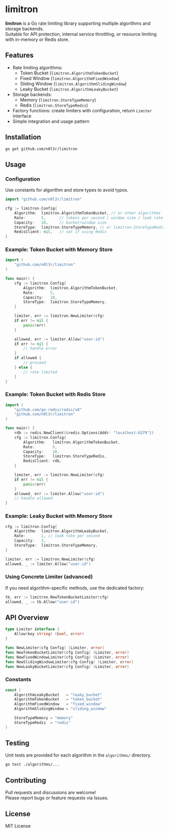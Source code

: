 # limitron

**limitron** is a Go rate limiting library supporting multiple algorithms and storage backends.  
Suitable for API protection, internal service throttling, or resource limiting with in-memory or Redis store.

## Features

- Rate limiting algorithms:
    - Token Bucket (`limitron.AlgorithmTokenBucket`)
    - Fixed Window (`limitron.AlgorithmFixedWindow`)
    - Sliding Window (`limitron.AlgorithmSlidingWindow`)
    - Leaky Bucket (`limitron.AlgorithmLeakyBucket`)
- Storage backends:
    - Memory (`limitron.StoreTypeMemory`)
    - Redis (`limitron.StoreTypeRedis`)
- Factory functions: create limiters with configuration, return `Limiter` interface
- Simple integration and usage pattern

## Installation

```sh
go get github.com/n0l3r/limitron
```

## Usage

### Configuration

Use constants for algorithm and store types to avoid typos.

```go
import "github.com/n0l3r/limitron"

cfg := limitron.Config{
    Algorithm:  limitron.AlgorithmTokenBucket, // or other algorithms
    Rate:       5,      // tokens per second / window size / leak rate
    Capacity:   10,     // bucket/window size
    StoreType:  limitron.StoreTypeMemory, // or limitron.StoreTypeRedis
    RedisClient: nil,   // set if using Redis
}
```

### Example: Token Bucket with Memory Store

```go
import (
    "github.com/n0l3r/limitron"
)

func main() {
    cfg := limitron.Config{
        Algorithm:  limitron.AlgorithmTokenBucket,
        Rate:       5,
        Capacity:   10,
        StoreType:  limitron.StoreTypeMemory,
    }

    limiter, err := limitron.NewLimiter(cfg)
    if err != nil {
        panic(err)
    }

    allowed, err := limiter.Allow("user-id")
    if err != nil {
        // handle error
    }
    if allowed {
        // proceed
    } else {
        // rate limited
    }
}
```

### Example: Token Bucket with Redis Store

```go
import (
    "github.com/go-redis/redis/v8"
    "github.com/n0l3r/limitron"
)

func main() {
    rdb := redis.NewClient(&redis.Options{Addr: "localhost:6379"})
    cfg := limitron.Config{
        Algorithm:   limitron.AlgorithmTokenBucket,
        Rate:        5,
        Capacity:    10,
        StoreType:   limitron.StoreTypeRedis,
        RedisClient: rdb,
    }

    limiter, err := limitron.NewLimiter(cfg)
    if err != nil {
        panic(err)
    }
    allowed, err := limiter.Allow("user-id")
    // handle allowed
}
```

### Example: Leaky Bucket with Memory Store

```go
cfg := limitron.Config{
    Algorithm:  limitron.AlgorithmLeakyBucket,
    Rate:       1, // leak rate per second
    Capacity:   3,
    StoreType:  limitron.StoreTypeMemory,
}

limiter, err := limitron.NewLimiter(cfg)
allowed, _ := limiter.Allow("user-id")
```

### Using Concrete Limiter (advanced)

If you need algorithm-specific methods, use the dedicated factory:

```go
tb, err := limitron.NewTokenBucketLimiter(cfg)
allowed, _ := tb.Allow("user-id")
```

## API Overview

```go
type Limiter interface {
    Allow(key string) (bool, error)
}

func NewLimiter(cfg Config) (Limiter, error)
func NewTokenBucketLimiter(cfg Config) (Limiter, error)
func NewFixedWindowLimiter(cfg Config) (Limiter, error)
func NewSlidingWindowLimiter(cfg Config) (Limiter, error)
func NewLeakyBucketLimiter(cfg Config) (Limiter, error)
```

### Constants

```go
const (
    AlgorithmLeakyBucket   = "leaky_bucket"
    AlgorithmTokenBucket   = "token_bucket"
    AlgorithmFixedWindow   = "fixed_window"
    AlgorithmSlidingWindow = "sliding_window"

    StoreTypeMemory = "memory"
    StoreTypeRedis  = "redis"
)
```

## Testing

Unit tests are provided for each algorithm in the `algorithms/` directory.

```sh
go test ./algorithms/...
```

## Contributing

Pull requests and discussions are welcome!  
Please report bugs or feature requests via Issues.

## License

MIT License